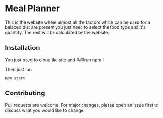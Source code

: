 # Meal Planner

This is the website where almost all the factors which can be used for a balaced diet are present you just need to select the food type and it's quantity. The rest will be calculated by the website.

## Installation

You just need to clone the site and ###run npm i

Then just run 
```  
npm start
```
## Contributing
Pull requests are welcome. For major changes, please open an issue first to discuss what you would like to change.
